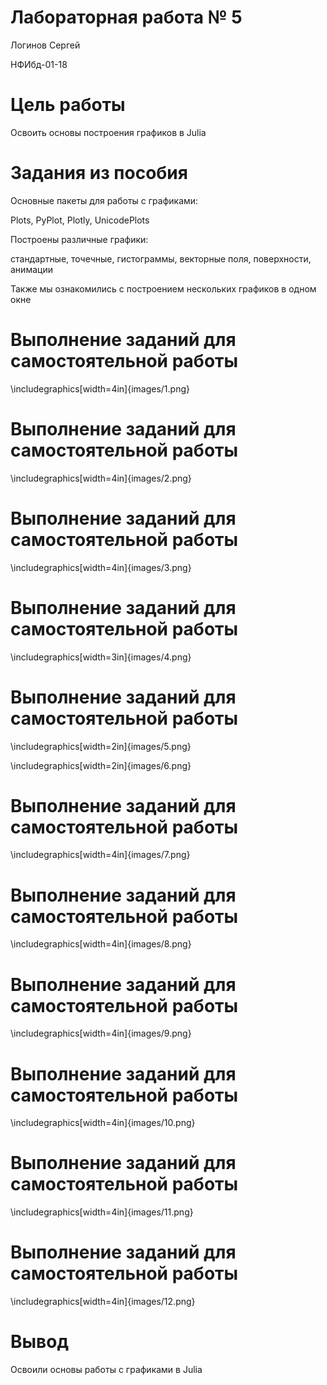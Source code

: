 # Лабораторная работа № 5

Логинов Сергей

НФИбд-01-18



# Цель работы

Освоить основы построения графиков в Julia



# Задания из пособия

Основные пакеты для работы с графиками:

Plots, PyPlot, Plotly, UnicodePlots

Построены различные графики:

стандартные, точечные, гистограммы, векторные поля, поверхности, анимации

Также мы ознакомились с построением нескольких графиков в одном окне



# Выполнение заданий для самостоятельной работы

\includegraphics[width=4in]{images/1.png}

# Выполнение заданий для самостоятельной работы



\includegraphics[width=4in]{images/2.png}

# Выполнение заданий для самостоятельной работы

\includegraphics[width=4in]{images/3.png}

# Выполнение заданий для самостоятельной работы



\includegraphics[width=3in]{images/4.png}

# Выполнение заданий для самостоятельной работы

\includegraphics[width=2in]{images/5.png}

\includegraphics[width=2in]{images/6.png}

# Выполнение заданий для самостоятельной работы

\includegraphics[width=4in]{images/7.png}

# Выполнение заданий для самостоятельной работы

\includegraphics[width=4in]{images/8.png}

# Выполнение заданий для самостоятельной работы

\includegraphics[width=4in]{images/9.png}

# Выполнение заданий для самостоятельной работы

\includegraphics[width=4in]{images/10.png}

# Выполнение заданий для самостоятельной работы

\includegraphics[width=4in]{images/11.png}

# Выполнение заданий для самостоятельной работы

\includegraphics[width=4in]{images/12.png}

# Вывод

Освоили основы работы с графиками в Julia